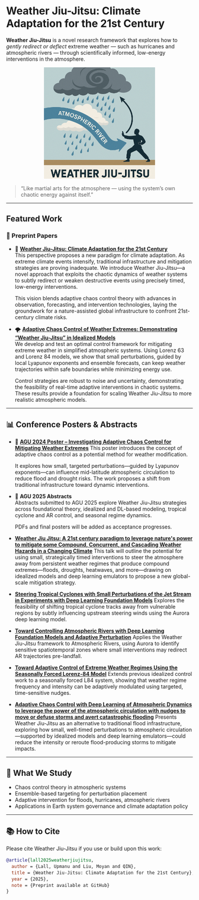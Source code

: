 # Weather Jiu-Jitsu: Climate Adaptation for the 21st Century

**Weather Jiu-Jitsu** is a novel research framework that explores how to *gently redirect or deflect* extreme weather — such as hurricanes and atmospheric rivers — through scientifically informed, low-energy interventions in the atmosphere.

<p align="center">
  <img src="./media/wjj-funny.png" width="300"/>
</p>

> “Like martial arts for the atmosphere — using the system’s own chaotic energy against itself.”

---

## Featured Work
### 📄 Preprint Papers

- 🔬 **[Weather Jiu-Jitsu: Climate Adaptation for the 21st Century](./publication/weatherjiujitsu-perspective.pdf)**  
  This perspective proposes a new paradigm for climate adaptation. As extreme climate events intensify, traditional infrastructure and mitigation strategies are proving inadequate. We introduce Weather Jiu-Jitsu—a novel approach that exploits the chaotic dynamics of weather systems to subtly redirect or weaken destructive events using precisely timed, low-energy interventions.

  This vision blends adaptive chaos control theory with advances in observation, forecasting, and intervention technologies, laying the groundwork for a nature-assisted global infrastructure to confront 21st-century climate risks.

- 🌪️ **[Adaptive Chaos Control of Weather Extremes: Demonstrating “Weather Jiu-Jitsu” in Idealized Models](./publication/chaos-control-paper.pdf)**  
  We develop and test an optimal control framework for mitigating extreme weather in simplified atmospheric systems. Using Lorenz 63 and Lorenz 84 models, we show that small perturbations, guided by local Lyapunov exponents and ensemble forecasts, can keep weather trajectories within safe boundaries while minimizing energy use.

  Control strategies are robust to noise and uncertainty, demonstrating the feasibility of real-time adaptive interventions in chaotic systems. These results provide a foundation for scaling Weather Jiu-Jitsu to more realistic atmospheric models.

---

## 📊 Conference Posters & Abstracts

- 📍 **[AGU 2024 Poster – Investigating Adaptive Chaos Control for Mitigating Weather Extremes](./publication/AGU-poster-2024.pdf)**
  This poster introduces the concept of adaptive chaos control as a potential method for weather modification.

  It explores how small, targeted perturbations—guided by Lyapunov exponents—can influence mid-latitude atmospheric circulation to reduce flood and drought risks. The work proposes a shift from traditional infrastructure toward dynamic interventions.

- 📍 **AGU 2025 Abstracts**  
  Abstracts submitted to AGU 2025 explore Weather Jiu-Jitsu strategies across foundational theory, idealized and DL-based modeling, tropical cyclone and AR control, and seasonal regime dynamics.
  
  PDFs and final posters will be added as acceptance progresses.

- **[Weather Jiu Jitsu: A 21st century paradigm to leverage nature's power to mitigate some Compound, Concurrent, and Cascading Weather Hazards in a Changing Climate](./publication/AGU-poster-2025/1.pdf)**
  This talk will outline the potential for using small, strategically timed interventions to steer the atmosphere away from persistent weather regimes that produce compound extremes—floods, droughts, heatwaves, and more—drawing on idealized models and deep learning emulators to propose a new global-scale mitigation strategy.

- **[Steering Tropical Cyclones with Small Perturbations of the Jet Stream in Experiments with Deep Learning Foundation Models](./publication/AGU-poster-2025/2.pdf)**
  Explores the feasibility of shifting tropical cyclone tracks away from vulnerable regions by subtly influencing upstream steering winds using the Aurora deep learning model.

- **[Toward Controlling Atmospheric Rivers with Deep Learning Foundation Models and Adaptive Perturbation](./publication/AGU-poster-2025/3.pdf)**
  Applies the Weather Jiu-Jitsu framework to Atmospheric Rivers, using Aurora to identify sensitive spatiotemporal zones where small interventions may redirect AR trajectories pre-landfall.

- **[Toward Adaptive Control of Extreme Weather Regimes Using the Seasonally Forced Lorenz-84 Model](./publication/AGU-poster-2025/4.pdf)**
  Extends previous idealized control work to a seasonally forced L84 system, showing that weather regime frequency and intensity can be adaptively modulated using targeted, time-sensitive nudges.

- **[Adaptive Chaos Control with Deep Learning of Atmospheric Dynamics to leverage the power of the atmospheric circulation with nudges to move or defuse storms and avert catastrophic
flooding](./publication/AGU-poster-2025/5.pdf)**
  Presents Weather Jiu-Jitsu as an alternative to traditional flood infrastructure, exploring how small, well-timed perturbations to atmospheric circulation—supported by idealized models and deep learning emulators—could reduce the intensity or reroute flood-producing storms to mitigate impacts.

 
---

## 🧠 What We Study

- Chaos control theory in atmospheric systems  
- Ensemble-based targeting for perturbation placement  
- Adaptive intervention for floods, hurricanes, atmospheric rivers  
- Applications in Earth system governance and climate adaptation policy

---

## 📚 How to Cite

Please cite Weather Jiu-Jitsu if you use or build upon this work:

```bibtex
@article{lall2025weatherjiujitsu,
  author = {Lall, Upmanu and Liu, Moyan and QIN},
  title = {Weather Jiu-Jitsu: Climate Adaptation for the 21st Century},
  year = {2025},
  note = {Preprint available at GitHub}
}
